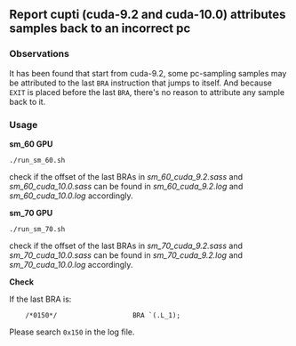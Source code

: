 ## Report cupti (cuda-9.2 and cuda-10.0) attributes samples back to an incorrect pc

### Observations

It has been found that start from cuda-9.2, some pc-sampling samples may be attributed to the last `BRA` instruction that jumps to itself. And because `EXIT` is placed before the last `BRA`, there's no reason to attribute any sample back to it.

### Usage

**sm_60 GPU**

    ./run_sm_60.sh
  
check if the offset of the last BRAs in *sm_60_cuda_9.2.sass* and *sm_60_cuda_10.0.sass* can be found in *sm_60_cuda_9.2.log* and *sm_60_cuda_10.0.log* accordingly.

**sm_70 GPU**

    ./run_sm_70.sh
  
check if the offset of the last BRAs in *sm_70_cuda_9.2.sass* and *sm_70_cuda_10.0.sass* can be found in *sm_70_cuda_9.2.log* and *sm_70_cuda_10.0.log* accordingly.

**Check**

If the last BRA is:

        /*0150*/                   BRA `(.L_1);
        
Please search `0x150` in the log file.
